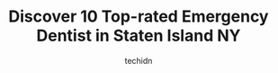 ---
layout: ampstory
image: https://i0.wp.com/www.depkes.org/wp-content/uploads/2023/06/emergency-dentist-0-in-staten-island-ny-1685810339.jpeg?resize=640,853
author: techidn
featured: false
description: Discover the impressive array of Emergency Dentist options in Staten Island NY, where you can find 10 of the largest Emergency Dentist establishments in the area. From renowned classics to h
title: Discover 10 Top-rated Emergency Dentist in Staten Island NY
cover:
   title: Discover 10 Top-rated Emergency Dentist in Staten Island NY
   subtitle: Rickpate
   background: https://www.depkes.org/wp-content/uploads/2023/06/emergency-dentist-0-in-staten-island-ny-1685810339.jpeg

pages: 
 - layout: thirds
   top: <h1>#1 Ideal Smiles Dental at Best Dentists Staten Island</h1>
   bottom: "<p>The office is centrally located across the street from Target on Veterans Road next to the Outerbridge Crossing.  The parking was ample and the air-conditioned elevator </p>"
   background: https://www.depkes.org/wp-content/uploads/2023/06/emergency-dentist-1-in-staten-island-ny-1685810339.jpeg
   backgroundblur: true
 - layout: thirds
   top: <h1>#2 Karl Family Dental Associates</h1>
   bottom: "<p>Been going to Dr Karl since hes been out of dental school. Bedside manor is superb. Staff is the best and friendly. I have a fear of the dentist but they make you feel r</p>"
   background: https://www.depkes.org/wp-content/uploads/2023/06/emergency-dentist-2-in-staten-island-ny-1685810340.jpeg
   cta:
      link: https://www.depkes.org/blog/discover-10-top-rated-emergency-dentist-in-staten-island-ny/
      text: Discover 10 Top-rated Emergency Dentist in Staten Island NY
 - layout: thirds
   top: <h1>#3 Dental Associates Of Richmond PC</h1>
   bottom: "<p>1145 Targee St # 3, Staten Island, NY 10304, United States</p>"
   background: https://www.depkes.org/wp-content/uploads/2023/06/emergency-dentist-3-in-staten-island-ny-1685810340.jpeg
   cta:
      link: https://www.depkes.org/blog/discover-10-top-rated-emergency-dentist-in-staten-island-ny/
      text: Discover 10 Top-rated Emergency Dentist in Staten Island NY
 - layout: thirds
   top: <h1>#4 Joseph T. Mormino, DDS</h1>
   bottom: "<p>104 Windsor Rd, Staten Island, NY 10314, United States</p>"
   background: https://images.unsplash.com/photo-1533998839656-76f5e4b2bccb?ixlib=rb-4.0.3&ixid=MnwxMjA3fDB8MHxwaG90by1wYWdlfHx8fGVufDB8fHx8&auto=format&fit=crop&w=640&h=853&q=80
   cta:
      link: https://www.depkes.org/blog/discover-10-top-rated-emergency-dentist-in-staten-island-ny/
      text: Discover 10 Top-rated Emergency Dentist in Staten Island NY
 - layout: thirds
   top: <h1>#5 Randall Manor Dental Care</h1>
   bottom: "<p>62 Hart Blvd, Staten Island, NY 10301, United States</p>"
   background: https://images.unsplash.com/photo-1534312527009-56c7016453e6?ixlib=rb-4.0.3&ixid=MnwxMjA3fDB8MHxwaG90by1wYWdlfHx8fGVufDB8fHx8&auto=format&fit=crop&w=640&h=853&q=80
   cta:
      link: https://www.depkes.org/blog/discover-10-top-rated-emergency-dentist-in-staten-island-ny/
      text: Discover 10 Top-rated Emergency Dentist in Staten Island NY
 - layout: thirds
   top: <h1>#6 No Tears Dental</h1>
   bottom: "<p>42 Giffords Ln, Staten Island, NY 10308, United States</p>"
   background: https://images.unsplash.com/photo-1552083974-186346191183?ixlib=rb-4.0.3&ixid=MnwxMjA3fDB8MHxwaG90by1wYWdlfHx8fGVufDB8fHx8&auto=format&fit=crop&w=640&h=853&q=80
   cta:
      link: https://www.depkes.org/blog/discover-10-top-rated-emergency-dentist-in-staten-island-ny/
      text: Discover 10 Top-rated Emergency Dentist in Staten Island NY
 - layout: thirds
   top: <h1>#7 Seaview Dental Center</h1>
   bottom: "<p>430 Seaview Ave, Staten Island, NY 10305, United States</p>"
   background: https://images.unsplash.com/photo-1522441815192-d9f04eb0615c?ixlib=rb-4.0.3&ixid=MnwxMjA3fDB8MHxwaG90by1wYWdlfHx8fGVufDB8fHx8&auto=format&fit=crop&w=640&h=853&q=80
   cta:
      link: https://www.depkes.org/blog/discover-10-top-rated-emergency-dentist-in-staten-island-ny/
      text: Discover 10 Top-rated Emergency Dentist in Staten Island NY
 - layout: thirds
   middle: Continue reading...
   background: https://images.unsplash.com/photo-1488554378835-f7acf46e6c98?ixlib=rb-4.0.3&ixid=MnwxMjA3fDB8MHxwaG90by1wYWdlfHx8fGVufDB8fHx8&auto=format&fit=crop&w=640&h=853&q=80
   cta:
      link: https://www.depkes.org/blog/discover-10-top-rated-emergency-dentist-in-staten-island-ny/
      text: Discover 10 Top-rated Emergency Dentist in Staten Island NY
      
---